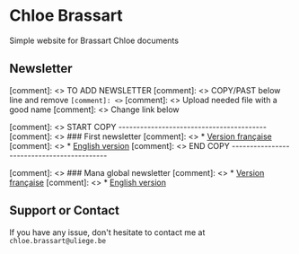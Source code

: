 
# Chloe Brassart

Simple website for Brassart Chloe documents

## Newsletter

[comment]: <> TO ADD NEWSLETTER
[comment]: <> COPY/PAST below line and remove `[comment]: <>`
[comment]: <> Upload needed file with a good name
[comment]: <> Change link below

[comment]: <> START COPY -----------------------------------------
[comment]: <> ### First newsletter
[comment]: <> * [Version française](file-name-fr.html)
[comment]: <> * [English version](file-name-en.html)
[comment]: <> END COPY -------------------------------------------

[comment]: <> ### Mana global newsletter
[comment]: <> * [Version française](newsletter-managlobal-fr.html)
[comment]: <> * [English version](newsletter-managlobal-en.html)

## Support or Contact

If you have any issue, don't hesitate to contact me at `chloe.brassart@uliege.be`
